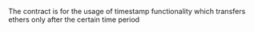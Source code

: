 The contract is for the usage of timestamp functionality which transfers ethers only after the certain time period
